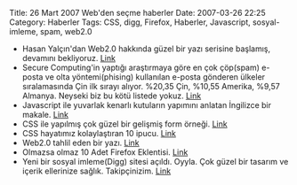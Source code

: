 Title: 26 Mart 2007 Web&#039;den seçme haberler
Date: 2007-03-26 22:25
Category: Haberler
Tags: CSS, digg, Firefox, Haberler, Javascript, sosyal-imleme, spam, web2.0

-   Hasan Yalçın'dan Web2.0 hakkında güzel bir yazı serisine başlamış,
    devamını bekliyoruz. [Link][]
-   Secure Computing'in yaptığı araştırmaya göre en çok çöp(spam)
    e-posta ve olta yöntemi(phising) kullanılan e-posta gönderen ülkeler
    sıralamasında Çin ilk sırayı alıyor. %20,35 Çin, %10,55 Amerika,
    %9,57 Almanya. Neyseki biz bu kötü listede yokuz. [Link][1]
-   Javascript ile yuvarlak kenarlı kutuların yapımını anlatan İngilizce
    bir makale. [Link][2]
-   CSS ile yapılmış çok güzel bir gelişmiş form örneği. [Link][3]
-   CSS hayatımız kolaylaştıran 10 ipucu. [Link][4]
-   Web2.0 tahlil eden bir yazı. [Link][5]
-   Olmazsa olmaz 10 Adet Firefox Eklentisi. [Link][6]
-   Yeni bir sosyal imleme(Digg) sitesi açıldı. Oyyla. Çok güzel bir
    tasarım ve içerik ellerinize sağlık. Takipçinizim. [Link][7]

</p>

  [Link]: http://www.hasanyalcin.com/?p=238 "Link"
  [1]: http://www.securecomputing.com/ "Link"
  [2]: http://www.ruzee.com/blog/shadedborder "Link"
  [3]: http://dnevnikeklektika.com/uni-form/ "Link"
  [4]: http://www.search-this.com/2007/03/26/10-quick-tips-for-an-easier-css-life/
    "Link"
  [5]: http://radar.oreilly.com/archives/2007/03/the_future_of_w_1.html
    "Link"
  [6]: http://lifehacker.com/software/firefox-extensions/lh-top-10--must+have-firefox-extensions-246127.php
    "Link"
  [7]: http://www.oyyla.com/ "Link"
